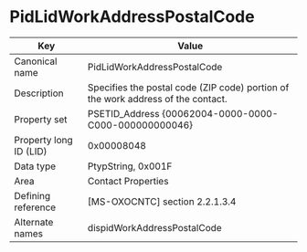 # PidLidWorkAddressPostalCode

| Key | Value |
|---|---|
| Canonical name | PidLidWorkAddressPostalCode |
| Description | Specifies the postal code (ZIP code) portion of the work address of the contact. |
| Property set | PSETID_Address {00062004-0000-0000-C000-000000000046} |
| Property long ID (LID) | 0x00008048 |
| Data type | PtypString, 0x001F |
| Area | Contact Properties |
| Defining reference | [MS-OXOCNTC] section 2.2.1.3.4 |
| Alternate names | dispidWorkAddressPostalCode |
